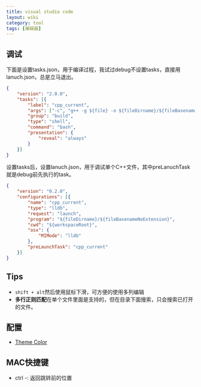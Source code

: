 ```yaml
---
title: visual studio code
layout: wiki
category: tool
tags: [编辑器]
---
```



## 调试

下面是设置tasks.json，用于编译过程，我试过debug不设置tasks，直接用lanuch.json，总是立马退出。

```json
{
    "version": "2.0.0",
    "tasks": [{
        "label": "cpp_current",
        "args": ["-c", "g++ -g ${file} -o ${fileDirname}/${fileBasenameNoExtension}"],
        "group": "build",
        "type": "shell",
        "command": "bash",
        "presentation": {
            "reveal": "always"
        }
    }]
}
```

设置tasks后，设置lanuch.json，用于调试单个C++文件，其中preLanuchTask就是debug前先执行的task。

```json
{
    "version": "0.2.0",
    "configurations": [{
        "name": "cpp_current",
        "type": "lldb",
        "request": "launch",
        "program": "${fileDirname}/${fileBasenameNoExtension}",
        "cwd": "${workspaceRoot}",
        "osx": {
            "MIMode": "lldb"
        },
        "preLaunchTask": "cpp_current"
    }]
}
```

## Tips

* `shift + alt`然后使用鼠标下滑，可方便的使用多列编辑
* **多行正则匹配**在单个文件里面是支持的，但在目录下面搜索，只会搜索已打开的文件。


## 配置

* [Theme Color](https://code.visualstudio.com/api/references/theme-color)


## MAC快捷键

* ctrl -: 返回跳转前的位置